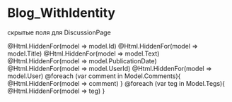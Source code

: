 # Blog_WithIdentity

скрытые поля для DiscussionPage

@Html.HiddenFor(model => model.Id)
@Html.HiddenFor(model => model.Title)
@Html.HiddenFor(model => model.Text)
@Html.HiddenFor(model => model.PublicationDate)
@Html.HiddenFor(model => model.UserId)
@Html.HiddenFor(model => model.User)
@foreach (var comment in Model.Comments){
@Html.HiddenFor(model => comment)
}
@foreach (var teg in Model.Tegs){
@Html.HiddenFor(model => teg)
}
